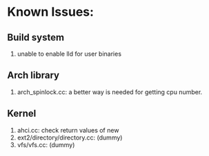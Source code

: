 # Known Issues:

## Build system
1. unable to enable lld for user binaries

## Arch library
1. arch_spinlock.cc: a better way is needed for getting cpu number.

## Kernel
1. ahci.cc: check return values of new
2. ext2/directory/directory.cc: (dummy)
3. vfs/vfs.cc: (dummy)
